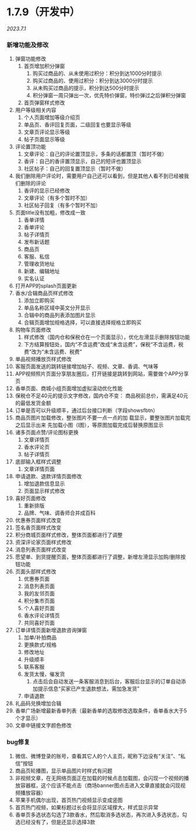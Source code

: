 # 1.7.9（开发中）

*2023.7.1*

### 新增功能及修改

1.  弹窗功能修改
    1.  首页增加积分弹窗
        1.  购买过商品的、从未使用过积分：积分到达1000分时提示
        2.  购买过商品的、使用过积分：积分到达3000分时提示
        3.  从未购买过商品的提示，积分到达500分时提示
        4.  积分弹窗一周只弹出一次，优先特价弹窗，特价弹过之后弹积分弹窗
    2.  首页弹窗样式修改
2.  用户等级相关内容
    1.  个人页面增加等级介绍页
    2.  单品页、香评回复页面，二级回复也要显示等级
    3.  文章页评论显示等级
    4.  帖子页面显示等级
3.  评论置顶功能
    1.  文章评论：自己的评论置顶显示，多条的话都置顶（暂时不做）
    2.  香评：自己的香评置顶显示，自己的短评也置顶显示
    3.  社区帖子：自己的回复置顶显示（暂时不做）
4.  我们删除用户评论时，需要用户自己还可以看到，但是其他人看不到已经被我们删除的评论
    1.  香评的显示已经修改
    2.  文章评论（有多个暂时不加）
    3.  社区帖子回复（有多个暂时不加）
5.  页面title没有加粗，修改成一致
    1.  香单详情
    2.  香单评论
    3.  帖子详情页
    4.  发布新话题
    5.  商品页
    6.  客服、私信
    7.  管理收货地址
    8.  新建、编辑地址
    9.  实名认证
6.  打开APP的splash页面更新
7.  香水/合辑商品页样式修改
    1.  添加立即购买
    2.  单品名称区域中英文分开显示
    3.  合辑中的商品列表添加图片显示
    4.  合辑页面增加规格选择，可以直接选择规格立即购买
8.  购物车页面修改
    1.  样式修改（国内仓和保税仓在一个页面显示），优化左滑显示删除按钮功能
    2.  下方结算按钮处，国内“不含运费”改成“未含运费”，保税“不含运费，税费”改为“未含运费、税费”
9.  单品视频播放页样式修改
10. 客服页面发送的跳转链接增加帖子、视频、文章、香调、气味等
11. APP视频照片页面分享朋友圈后，打开链接是跳转到网站，需要做个APP分享页
12. 香单页面、商城小组页面增加虚拟滚动优化性能
13. 保税仓不足40元的提示文字修改，国内仓不变：
    商品税前总价，需满足40元的最低发货金额
14. 订单是否可以升级顺丰，通过后台接口判断（字段showsfbtn）
15. 商品页图片加载修改，整张图片不要一点一点的加  载显示，要整张图片加载完之后显示出来
    先加载小图（l图），等原图加载完成后替换原图显示
16. 诸多页面点赞/评论图标更换
    1.  &#x20;文章详情页
    2.  &#x20;香水评论页
    3.  &#x20;帖子详情页
17. 底部输入框样式调整
    1.  文章详情页面
18. 申请退款、退款详情页面修改
    1.  增加退款信息显示
    2.  页面显示样式修改
19. 喜好页面修改
    1.  重新排版
    2.  品牌、气味、调香师合并成百科
20. 优惠券页面样式改变
21. 签名香页面样式改变
22. 积分商城页面样式修改，整体页面都进行了调整
23. 资深评论家页面样式修改
24. 消息列表页面样式改变
25. 愿望单、到货提醒页面，整体页面都进行了调整，新增左滑显示加购/删除按钮功能
26. 页面头部样式修改
    1.  优惠券页面
    2.  消息列表页面
    3.  我的友邻页面
    4.  积分集市页面
    5.  个人喜好页面
    6.  香水评论详情页
    7.  共同喜好页面
27. 订单详情页面新增退款咨询弹窗
    1.  加单/补拍商品
    2.  更换款式/规格
    3.  修改地址
    4.  升级顺丰
    5.  联系客服
    6.  发货太慢，催发货
        1.  点击后会自动发送一条客服消息到后台，客服后台显示的订单自动添加提示信息“买家已产生退款想法，需加急发货”
    7.  申请退款
28. 礼品码兑换增加合辑
29. 香单广场新增最新香单列表（最新香单的选取修改选取条件，香单香水大于5个才显示）
30. 文章中链接文字颜色修改

### bug修复

1.  微信、微博登录的账号，查看其它人的个人主页，昵称下边没有“关注”、“私信”按钮
2.  商品页轮播图，显示单品图片时样式有问题
3.  非视频文章，在无网络页面正在加载的时候点击加载图，会闪现一个视频的播放容器框，这个应该不能点击（商场banner图点击进入文章直接就会闪现视频播放容器）
4.  苹果手机偶尔出现，首页热门视频显示变成竖图
5.  首页热门视频，如果标题过长会将显示区域撑大，样式显示异常
6.  香单页多选状态勾选了3款香水，然后取消多选状态，再次进入多选状态，勾选已经没有了，但是还显示选择3款
